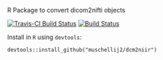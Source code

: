 R Package to convert dicom2nifti objects


[![Travis-CI Build Status](https://travis-ci.org/muschellij2/dcm2niir.svg?branch=master)](https://travis-ci.org/muschellij2/dcm2niir)
[![Build Status](https://travis-ci.org/muschellij2/dcm2niir.svg?branch=master)](https://travis-ci.org/muschellij2/dcm2niir)
<!-- [![CRAN_Status_Badge](http://www.r-pkg.org/badges/version/dcm2niir)](http://cran.rstudio.com/web/packages/dcm2niir/index.html)
[![](http://cranlogs.r-pkg.org/badges/grand-total/dcm2niir)](http://cran.rstudio.com/web/packages/dcm2niir/index.html) -->



Install in `R` using `devtools`:
```
devtools::install_github("muschellij2/dcm2niir")
```